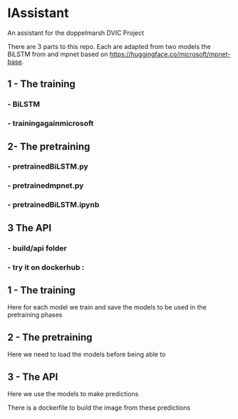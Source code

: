 # IAssistant
An assistant for the doppelmarsh DVIC Project

There are 3 parts to this repo. Each are adapted from two models
the BiLSTM from and mpnet based on https://huggingface.co/microsoft/mpnet-base.

## 1 - The training

### - BiLSTM
### - trainingagainmicrosoft


## 2- The pretraining
###   - pretrainedBiLSTM.py
###   - pretrainedmpnet.py
###   - pretrainedBiLSTM.ipynb

## 3 The API
###   - build/api folder
###   - try it on dockerhub : 

## 1 - The training 
Here for each model we train and save the models to be used in the pretraining phases
## 2 - The pretraining
Here we need to load the models before being able to 
## 3 - The API
Here we use the models to make predictions 

There is a dockerfile to build the image from these predictions
